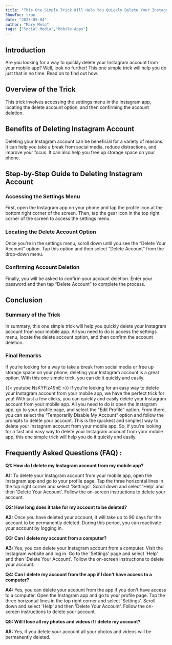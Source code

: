 ```yaml
---
title: "This One Simple Trick Will Help You Quickly Delete Your Instagram Account From Your Mobile App!"
ShowToc: true 
date: "2023-05-04"
author: "Mary Melo" 
tags: ["Social Media","Mobile Apps"]
---
```

## Introduction 
Are you looking for a way to quickly delete your Instagram account from your mobile app? Well, look no further! This one simple trick will help you do just that in no time. Read on to find out how. 

## Overview of the Trick
This trick involves accessing the settings menu in the Instagram app, locating the delete account option, and then confirming the account deletion. 

## Benefits of Deleting Instagram Account
Deleting your Instagram account can be beneficial for a variety of reasons. It can help you take a break from social media, reduce distractions, and improve your focus. It can also help you free up storage space on your phone. 

## Step-by-Step Guide to Deleting Instagram Account

### Accessing the Settings Menu
First, open the Instagram app on your phone and tap the profile icon at the bottom right corner of the screen. Then, tap the gear icon in the top right corner of the screen to access the settings menu. 

### Locating the Delete Account Option
Once you’re in the settings menu, scroll down until you see the “Delete Your Account” option. Tap this option and then select “Delete Account” from the drop-down menu. 

### Confirming Account Deletion
Finally, you will be asked to confirm your account deletion. Enter your password and then tap “Delete Account” to complete the process. 

## Conclusion

### Summary of the Trick
In summary, this one simple trick will help you quickly delete your Instagram account from your mobile app. All you need to do is access the settings menu, locate the delete account option, and then confirm the account deletion. 

### Final Remarks
If you’re looking for a way to take a break from social media or free up storage space on your phone, deleting your Instagram account is a great option. With this one simple trick, you can do it quickly and easily.

{{< youtube NsKYFlz49nE >}} 
If you're looking for an easy way to delete your Instagram account from your mobile app, we have the perfect trick for you! With just a few clicks, you can quickly and easily delete your Instagram account from your mobile app. All you need to do is open the Instagram app, go to your profile page, and select the “Edit Profile” option. From there, you can select the “Temporarily Disable My Account” option and follow the prompts to delete your account. This is the quickest and simplest way to delete your Instagram account from your mobile app. So, if you're looking for a fast and easy way to delete your Instagram account from your mobile app, this one simple trick will help you do it quickly and easily.

## Frequently Asked Questions (FAQ) :
**Q1: How do I delete my Instagram account from my mobile app?**

**A1:** To delete your Instagram account from your mobile app, open the Instagram app and go to your profile page. Tap the three horizontal lines in the top right corner and select 'Settings'. Scroll down and select 'Help' and then 'Delete Your Account'. Follow the on-screen instructions to delete your account.

**Q2: How long does it take for my account to be deleted?**

**A2:** Once you have deleted your account, it will take up to 90 days for the account to be permanently deleted. During this period, you can reactivate your account by logging in.

**Q3: Can I delete my account from a computer?**

**A3:** Yes, you can delete your Instagram account from a computer. Visit the Instagram website and log in. Go to the 'Settings' page and select 'Help' and then 'Delete Your Account'. Follow the on-screen instructions to delete your account.

**Q4: Can I delete my account from the app if I don't have access to a computer?**

**A4:** Yes, you can delete your account from the app if you don't have access to a computer. Open the Instagram app and go to your profile page. Tap the three horizontal lines in the top right corner and select 'Settings'. Scroll down and select 'Help' and then 'Delete Your Account'. Follow the on-screen instructions to delete your account.

**Q5: Will I lose all my photos and videos if I delete my account?**

**A5:** Yes, if you delete your account all your photos and videos will be permanently deleted.


